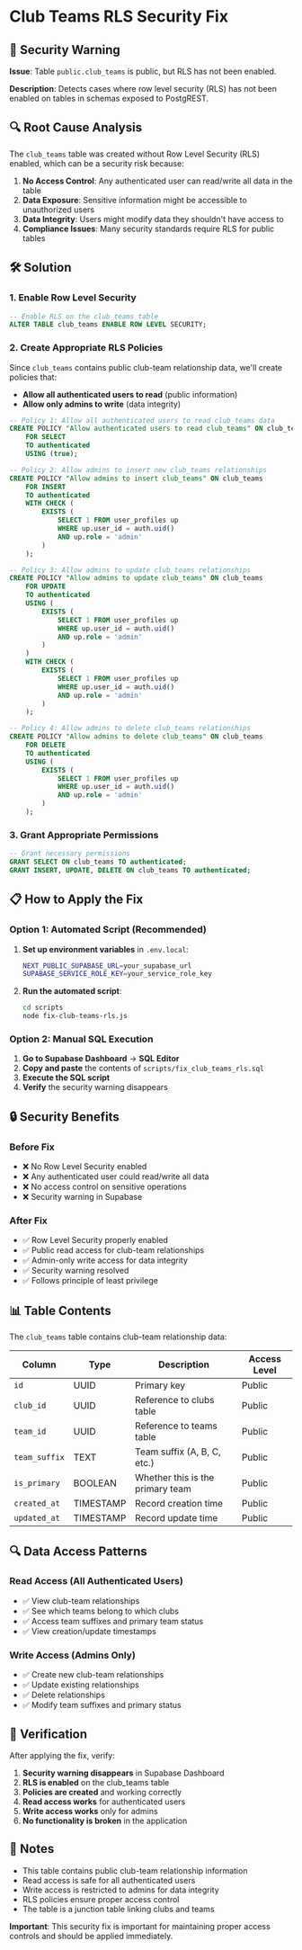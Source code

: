 # Club Teams RLS Security Fix

## 🚨 Security Warning

**Issue**: Table `public.club_teams` is public, but RLS has not been enabled.

**Description**: Detects cases where row level security (RLS) has not been enabled on tables in schemas exposed to PostgREST.

## 🔍 Root Cause Analysis

The `club_teams` table was created without Row Level Security (RLS) enabled, which can be a security risk because:

1. **No Access Control**: Any authenticated user can read/write all data in the table
2. **Data Exposure**: Sensitive information might be accessible to unauthorized users
3. **Data Integrity**: Users might modify data they shouldn't have access to
4. **Compliance Issues**: Many security standards require RLS for public tables

## 🛠️ Solution

### 1. Enable Row Level Security

```sql
-- Enable RLS on the club_teams table
ALTER TABLE club_teams ENABLE ROW LEVEL SECURITY;
```

### 2. Create Appropriate RLS Policies

Since `club_teams` contains public club-team relationship data, we'll create policies that:

- **Allow all authenticated users to read** (public information)
- **Allow only admins to write** (data integrity)

```sql
-- Policy 1: Allow all authenticated users to read club_teams data
CREATE POLICY "Allow authenticated users to read club_teams" ON club_teams
    FOR SELECT
    TO authenticated
    USING (true);

-- Policy 2: Allow admins to insert new club_teams relationships
CREATE POLICY "Allow admins to insert club_teams" ON club_teams
    FOR INSERT
    TO authenticated
    WITH CHECK (
        EXISTS (
            SELECT 1 FROM user_profiles up 
            WHERE up.user_id = auth.uid() 
            AND up.role = 'admin'
        )
    );

-- Policy 3: Allow admins to update club_teams relationships
CREATE POLICY "Allow admins to update club_teams" ON club_teams
    FOR UPDATE
    TO authenticated
    USING (
        EXISTS (
            SELECT 1 FROM user_profiles up 
            WHERE up.user_id = auth.uid() 
            AND up.role = 'admin'
        )
    )
    WITH CHECK (
        EXISTS (
            SELECT 1 FROM user_profiles up 
            WHERE up.user_id = auth.uid() 
            AND up.role = 'admin'
        )
    );

-- Policy 4: Allow admins to delete club_teams relationships
CREATE POLICY "Allow admins to delete club_teams" ON club_teams
    FOR DELETE
    TO authenticated
    USING (
        EXISTS (
            SELECT 1 FROM user_profiles up 
            WHERE up.user_id = auth.uid() 
            AND up.role = 'admin'
        )
    );
```

### 3. Grant Appropriate Permissions

```sql
-- Grant necessary permissions
GRANT SELECT ON club_teams TO authenticated;
GRANT INSERT, UPDATE, DELETE ON club_teams TO authenticated;
```

## 📋 How to Apply the Fix

### Option 1: Automated Script (Recommended)

1. **Set up environment variables** in `.env.local`:
   ```bash
   NEXT_PUBLIC_SUPABASE_URL=your_supabase_url
   SUPABASE_SERVICE_ROLE_KEY=your_service_role_key
   ```

2. **Run the automated script**:
   ```bash
   cd scripts
   node fix-club-teams-rls.js
   ```

### Option 2: Manual SQL Execution

1. **Go to Supabase Dashboard** → **SQL Editor**
2. **Copy and paste** the contents of `scripts/fix_club_teams_rls.sql`
3. **Execute the SQL script**
4. **Verify** the security warning disappears

## 🔒 Security Benefits

### Before Fix
- ❌ No Row Level Security enabled
- ❌ Any authenticated user could read/write all data
- ❌ No access control on sensitive operations
- ❌ Security warning in Supabase

### After Fix
- ✅ Row Level Security properly enabled
- ✅ Public read access for club-team relationships
- ✅ Admin-only write access for data integrity
- ✅ Security warning resolved
- ✅ Follows principle of least privilege

## 📊 Table Contents

The `club_teams` table contains club-team relationship data:

| Column | Type | Description | Access Level |
|--------|------|-------------|--------------|
| `id` | UUID | Primary key | Public |
| `club_id` | UUID | Reference to clubs table | Public |
| `team_id` | UUID | Reference to teams table | Public |
| `team_suffix` | TEXT | Team suffix (A, B, C, etc.) | Public |
| `is_primary` | BOOLEAN | Whether this is the primary team | Public |
| `created_at` | TIMESTAMP | Record creation time | Public |
| `updated_at` | TIMESTAMP | Record update time | Public |

## 🔍 Data Access Patterns

### Read Access (All Authenticated Users)
- ✅ View club-team relationships
- ✅ See which teams belong to which clubs
- ✅ Access team suffixes and primary team status
- ✅ View creation/update timestamps

### Write Access (Admins Only)
- ✅ Create new club-team relationships
- ✅ Update existing relationships
- ✅ Delete relationships
- ✅ Modify team suffixes and primary status

## 🧪 Verification

After applying the fix, verify:

1. **Security warning disappears** in Supabase Dashboard
2. **RLS is enabled** on the club_teams table
3. **Policies are created** and working correctly
4. **Read access works** for authenticated users
5. **Write access works** only for admins
6. **No functionality is broken** in the application

## 📝 Notes

- This table contains public club-team relationship information
- Read access is safe for all authenticated users
- Write access is restricted to admins for data integrity
- RLS policies ensure proper access control
- The table is a junction table linking clubs and teams

**Important**: This security fix is important for maintaining proper access controls and should be applied immediately.
